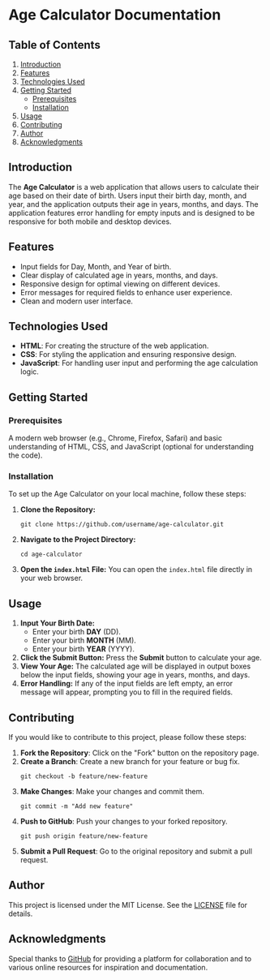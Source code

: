   <h1>Age Calculator Documentation</h1>

  <h2>Table of Contents</h2>
    <ol>
        <li><a href="#introduction">Introduction</a></li>
        <li><a href="#features">Features</a></li>
        <li><a href="#technologies-used">Technologies Used</a></li>
        <li><a href="#getting-started">Getting Started</a>
            <ul>
                <li><a href="#prerequisites">Prerequisites</a></li>
                <li><a href="#installation">Installation</a></li>
            </ul>
        </li>
        <li><a href="#usage">Usage</a></li>
        <li><a href="#contributing">Contributing</a></li>
        <li><a href="#license">Author</a></li>
        <li><a href="#acknowledgments">Acknowledgments</a></li>
    </ol>
<h2 id="introduction">Introduction</h2>
    <p>The <strong>Age Calculator</strong> is a web application that allows users to calculate their age based on their date of birth. Users input their birth day, month, and year, and the application outputs their age in years, months, and days. The application features error handling for empty inputs and is designed to be responsive for both mobile and desktop devices.</p>

 <h2 id="features">Features</h2>
    <ul>
        <li>Input fields for Day, Month, and Year of birth.</li>
        <li>Clear display of calculated age in years, months, and days.</li>
        <li>Responsive design for optimal viewing on different devices.</li>
        <li>Error messages for required fields to enhance user experience.</li>
        <li>Clean and modern user interface.</li>
    </ul>

<h2 id="technologies-used">Technologies Used</h2>
    <ul>
        <li><strong>HTML</strong>: For creating the structure of the web application.</li>
        <li><strong>CSS</strong>: For styling the application and ensuring responsive design.</li>
        <li><strong>JavaScript</strong>: For handling user input and performing the age calculation logic.</li>
    </ul>

<h2 id="getting-started">Getting Started</h2>

<h3 id="prerequisites">Prerequisites</h3>
    <p>A modern web browser (e.g., Chrome, Firefox, Safari) and basic understanding of HTML, CSS, and JavaScript (optional for understanding the code).</p>

<h3 id="installation">Installation</h3>
    <p>To set up the Age Calculator on your local machine, follow these steps:</p>
    <ol>
        <li><strong>Clone the Repository:</strong>
            <pre><code>git clone https://github.com/username/age-calculator.git</code></pre>
        </li>
        <li><strong>Navigate to the Project Directory:</strong>
            <pre><code>cd age-calculator</code></pre>
        </li>
        <li><strong>Open the <code>index.html</code> File:</strong> You can open the <code>index.html</code> file directly in your web browser.</li>
    </ol>

<h2 id="usage">Usage</h2>
    <ol>
        <li><strong>Input Your Birth Date:</strong>
            <ul>
                <li>Enter your birth <strong>DAY</strong> (DD).</li>
                <li>Enter your birth <strong>MONTH</strong> (MM).</li>
                <li>Enter your birth <strong>YEAR</strong> (YYYY).</li>
            </ul>
        </li>
        <li><strong>Click the Submit Button:</strong> Press the <strong>Submit</strong> button to calculate your age.</li>
        <li><strong>View Your Age:</strong> The calculated age will be displayed in output boxes below the input fields, showing your age in years, months, and days.</li>
        <li><strong>Error Handling:</strong> If any of the input fields are left empty, an error message will appear, prompting you to fill in the required fields.</li>
    </ol>

<h2 id="contributing">Contributing</h2>
    <p>If you would like to contribute to this project, please follow these steps:</p>
    <ol>
        <li><strong>Fork the Repository</strong>: Click on the "Fork" button on the repository page.</li>
        <li><strong>Create a Branch</strong>: Create a new branch for your feature or bug fix.
            <pre><code>git checkout -b feature/new-feature</code></pre>
        </li>
        <li><strong>Make Changes</strong>: Make your changes and commit them.
            <pre><code>git commit -m "Add new feature"</code></pre>
        </li>
        <li><strong>Push to GitHub</strong>: Push your changes to your forked repository.
            <pre><code>git push origin feature/new-feature</code></pre>
        </li>
        <li><strong>Submit a Pull Request</strong>: Go to the original repository and submit a pull request.</li>
    </ol>

<h2 id="license">Author</h2>
    <p>This project is licensed under the MIT License. See the <a href="LICENSE">LICENSE</a> file for details.</p>


<h2 id="acknowledgments">Acknowledgments</h2>
    <p>Special thanks to <a href="https://github.com">GitHub</a> for providing a platform for collaboration and to various online resources for inspiration and documentation.</p>
